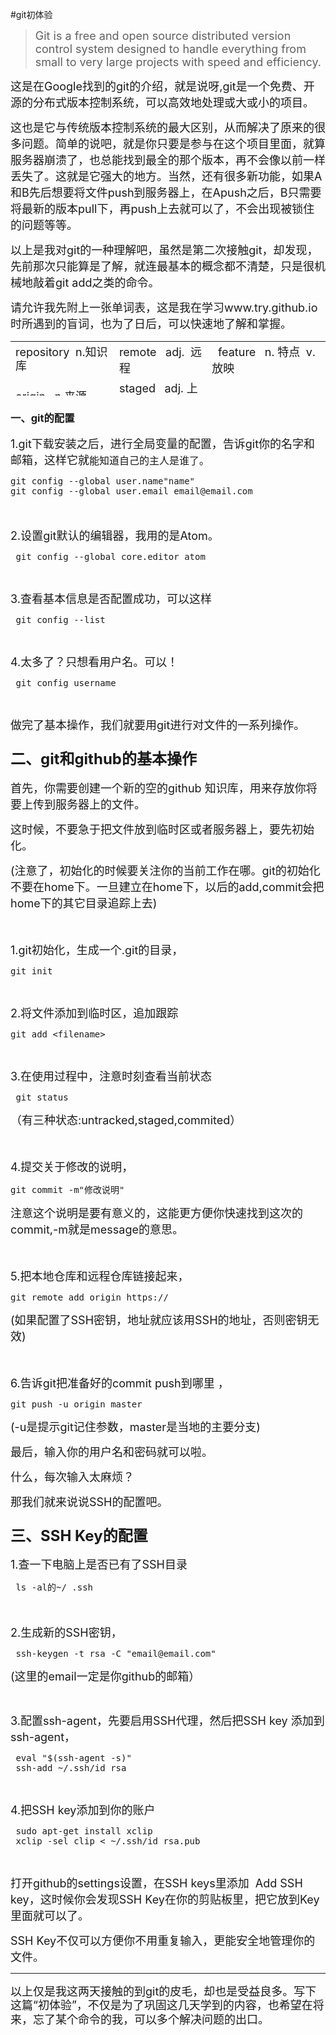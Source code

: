 #git初体验
<blockquote>
    <p>
        <span style="font-size: 18px;">Git is a free and open source distributed version control system designed to handle everything from small to very large projects with speed and efficiency.</span>
    </p>
</blockquote>
<p>
    <span style="font-size: 18px;">这是在Google找到的git的介绍，就是说呀,git是一个免费、开源的分布式版本控制系统，可以高效地处理或大或小的项目。</span></span></span></span>
</p>
<p>
    <span style="font-size: 18px;">这也是它与传统版本控制系统的最大区别，从而解决了原来的很多问题。简单的说吧，就是你只要是参与在这个项目里面，就算服务器崩溃了，也总能找到最全的那个版本，再不会像以前一样丢失了。这就是它强大的地方。当然，还有很多新功能，如果A和B先后想要将文件push到服务器上，在Apush之后，B只需要将最新的版本pull下，再push上去就可以了，不会出现被锁住的问题等等。</span>
</p>
<p>
    <span style="font-size: 18px;">以上是我对git的一种理解吧，虽然是第二次接触git，却发现，先前那次只能算是了解，就连最基本的概念都不清楚，只是很机械地敲着git add之类的命令。</span>
</p>
<p>
    <span style="font-size: 18px;">请允许我先附上一张单词表，这是我在学习www.try.github.io 时所遇到的盲词，也为了日后，可以快速地了解和掌握。</span>
</p>
<p>
    <span style="line-height: 18px; font-family: Consolas, 微软雅黑, monospace, Verdana, sans-serif, 宋体; font-size: 12px; background-color: rgb(246, 246, 246);"></span>
</p>
<table style="height: 87px;">
    <tbody>
        <tr>
            <td style="-ms-word-break: break-all;">
                <span style="line-height: 22.5px; font-size: 18px;">repository &nbsp;n.知识库</span>
            </td>
            <td style="-ms-word-break: break-all;">
                <span style="font-size: 18px;">remote &nbsp; adj. &nbsp;远程</span>
            </td>
            <td style="-ms-word-break: break-all;">
                <span style="font-size: 18px;">&nbsp; feature &nbsp; n. 特点 &nbsp;v.放映</span>
            </td>
        </tr>
        <tr>
            <td style="-ms-word-break: break-all;">
                <span style="font-size: 18px;">origin &nbsp; n.来源</span>
            </td>
            <td style="-ms-word-break: break-all;">
                <span style="font-size: 18px;">staged &nbsp; adj. 上演</span>
            </td>
            <td style="-ms-word-break: break-all;"></td>
        </tr>
    </tbody>
</table>
<h3>
    一、git的配置
</h3>
<p>
    <span style="font-size: 18px;">1.git下载安装之后，进行全局变量的配置，告诉git你的名字和邮箱，这样它就<span style="font-size: 16px;">能知道自己的主人是谁了。</span></span>
</p>
<pre class="brush:shell;toolbar: true; auto-links: false;">git config --global user.name&quot;name&quot;
git config --global user.email email@email.com</pre>
<p>
    <span style="font-size: 18px;"></span>
</p>
<p>
    <span style="font-size: 18px;"><br/></span>
</p>
<p>
    <span style="font-size: 18px;">2.设置git默认的编辑器，我用的是Atom。</span>
</p>
<pre class="brush:shell;toolbar: true; auto-links: false;"> git config --global core.editor atom</pre>
<p>
    <span style="font-size: 18px; font-family: Consolas, 微软雅黑, monospace, Verdana, sans-serif, 宋体; line-height: 18px; background-color: rgb(246, 246, 246);"></span><br/>
</p>
<p>
    <span style="font-size: 18px;">3.查看基本信息是否配置成功，可以这样</span><br/>
</p>
<pre class="brush:shell;toolbar: true; auto-links: false;"> git config --list</pre>
<p>
    <br/><span style="font-size: 18px; font-family: Consolas, 微软雅黑, monospace, Verdana, sans-serif, 宋体; line-height: 18px; background-color: rgb(246, 246, 246);"></span>
</p>
<p>
    <span style="font-size: 18px;">4.太多了？只想看用户名。可以！</span>
</p>
<pre class="brush:shell;toolbar: true; auto-links: false;"> git config username</pre>
<p>
    <span style="font-size: 18px; font-family: Consolas, 微软雅黑, monospace, Verdana, sans-serif, 宋体; line-height: 18px; background-color: rgb(246, 246, 246);"></span><br/>
</p>
<p>
    <span style="font-size: 18px;">做完了基本操作，我们就要用git进行对文件的一系列操作。</span>
</p>
<h3>
    <span style="font-size: 24px;">二、git和github的基本操作</span>
</h3>
<p>
    <span style="font-size: 18px;">首先，你需要创建一个新的空的github 知识库，用来存放你将要上传到服务器上的文件。</span>
</p>
<p>
    <span style="font-size: 18px;">这时候，不要急于把文件放到临时区或者服务器上，要先初始化。</span>
</p>
<p>
    <span style="font-size: 18px;">(注意了，初始化的时候要关注你的当前工作在哪。git的初始化不要在home下。一旦建立在home下，以后的add,commit会把home下的其它目录追踪上去)</span>
</p>
<p>
    <span style="font-size: 18px;"><br/></span>
</p>
<p>
    <span style="font-size: 18px;">1.git</span><span style="font-size: 18px;">初始化，生成一个.git的目录，</span>
</p>
<pre class="brush:shell;toolbar: true; auto-links: false;">git init</pre>
<p>
    <br/><span style="font-size: 18px; font-family: Consolas, 微软雅黑, monospace, Verdana, sans-serif, 宋体; line-height: 18px; background-color: rgb(246, 246, 246);"></span>
</p>
<p>
    <span style="font-size: 18px;">2.将文件添加到临时区，追加跟踪</span><br/>
</p>
<pre class="brush:shell;toolbar: true; auto-links: false;">git add &lt;filename&gt;</pre>
<p>
    <br/>
</p>
<p>
    <span style="font-size: 18px;">3.在使用过程中，注意时刻查看当前状态</span>
</p>
<pre class="brush:shell;toolbar: true; auto-links: false;"> git status</pre>
<p>
    <span style="font-size: 18px;">（有三种状态:untracked,staged,commited）</span>
</p>
<p>
    <span style="font-size: 18px;"><br/></span>
</p>
<p>
    <span style="font-size: 18px;">4.提交关于修改的说明，</span>
</p>
<pre class="brush:shell;toolbar: true; auto-links: false;">git commit -m&quot;修改说明&quot;</pre>
<p>
    <span style="font-size: 18px;">注意这个说明是要有意义的，这能更方便你快速找到这次的commit,-m就是message的意思。</span><br/><span style="font-size: 18px; font-family: Consolas, 微软雅黑, monospace, Verdana, sans-serif, 宋体; line-height: 18px; background-color: rgb(246, 246, 246);"></span>
</p>
<p>
    <span style="font-size: 18px;"><br/></span>
</p>
<p>
    <span style="font-size: 18px;">5.把本地仓库和远程仓库链接起来，</span><br/>
</p>
<pre class="brush:shell;toolbar: true; auto-links: false;">git remote add origin https://</pre>
<p>
    <span style="font-size: 18px;">(如果配置了SSH密钥，地址就应该用SSH的地址，否则密钥无效)</span>
</p>
<p>
    <span style="font-size: 18px;"><br/></span>
</p>
<p>
    <span style="font-size: 18px;">6.告诉git把准备好的commit push到哪里 ，</span>
</p>
<pre class="brush:shell;toolbar: true; auto-links: false;">git push -u origin master</pre>
<p>
    <span style="font-size: 18px;">(-u是提示git记住参数，master是当地的主要分支)</span>
</p>
<p>
    <span style="font-size: 18px;">最后，输入你的用户名和密码就可以啦。</span>
</p>
<p>
    <span style="font-size: 18px;">什么，每次输入太麻烦？</span>
</p>
<p>
    <span style="font-size: 18px;">那我们就来说说SSH的配置吧。</span>
</p>
<h3>
    <span style="font-size: 24px;">三、SSH Key的配置</span>
</h3>
<p>
    <span style="font-size: 18px;">1.查一下电脑上是否已有了SSH目录</span>
</p>
<pre class="brush:shell;toolbar: true; auto-links: false;"> ls -al的~/ .ssh</pre>
<p>
    <span style="font-size: 18px;"><br/></span>
</p>
<p>
    <span style="font-size: 18px;">2.生成新的SSH密钥，</span><br/>
</p>
<pre class="brush:shell;toolbar: true; auto-links: false;"> ssh-keygen -t rsa -C &quot;email@email.com&quot;</pre>
<p>
    <span style="font-size: 18px;">(这里的email一定是你github的邮箱）</span>
</p>
<p>
    <br/>
</p>
<p>
    <span style="font-size: 18px;">3.配置ssh-agent，先要启用SSH代理，然后把SSH key 添加到 ssh-agent，</span><span style="font-size: 18px;"><br/></span>
</p>
<pre class="brush:shell;toolbar: true; auto-links: false;"> eval &quot;$(ssh-agent -s)&quot;
 ssh-add ~/.ssh/id_rsa</pre>
<p>
    <br/><span style="font-size: 18px; font-family: Consolas, 微软雅黑, monospace, Verdana, sans-serif, 宋体; line-height: 18px; background-color: rgb(246, 246, 246);"></span>
</p>
<p>
    <span style="font-size: 18px;">4.把SSH key添加到你的账户</span>
</p>
<pre class="brush:shell;toolbar: true; auto-links: false;"> sudo apt-get install xclip
 xclip -sel clip &lt; ~/.ssh/id_rsa.pub</pre>
<p>
    <span style="font-size: 18px; font-family: Consolas, 微软雅黑, monospace, Verdana, sans-serif, 宋体; line-height: 18px; background-color: rgb(246, 246, 246);"></span><br/>
</p>
<p>
    <span style="font-size: 18px;">打开github的settings设置，在SSH keys里添加 &nbsp;Add SSH key，这时候你会发现SSH Key在你的剪贴板里，把它放到Key里面就可以了。</span>
</p>
<p>
    <span style="font-size: 18px;">SSH Key不仅可以方便你不用重复输入，更能安全地管理你的文件。</span>
</p>
<hr/>
<p>
    <span style="font-size: 18px;">以上仅是我这两天接触的到git的皮毛，却也是受益良多。<span style="font-size: 18px; line-height: 22.5px;">写下这篇“初体验”，不仅是为了巩固这几天学到的内容，也希望在将来，忘了某个命令的我，可以多个解决问题的出口。</span></span>
</p>
<p>
    <br/>
</p>
